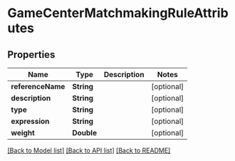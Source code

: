 # GameCenterMatchmakingRuleAttributes

## Properties
Name | Type | Description | Notes
------------ | ------------- | ------------- | -------------
**referenceName** | **String** |  | [optional] 
**description** | **String** |  | [optional] 
**type** | **String** |  | [optional] 
**expression** | **String** |  | [optional] 
**weight** | **Double** |  | [optional] 

[[Back to Model list]](../README.md#documentation-for-models) [[Back to API list]](../README.md#documentation-for-api-endpoints) [[Back to README]](../README.md)



